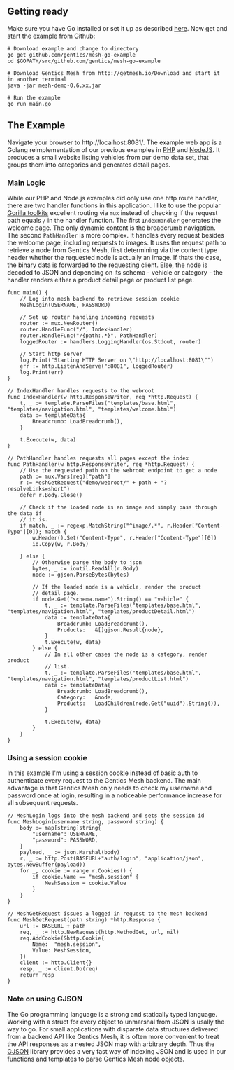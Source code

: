 ## Getting ready

Make sure you have Go installed or set it up as described [here](https://golang.org/doc/install). Now get and start the example from Github:
```
# Download example and change to directory
go get github.com/gentics/mesh-go-example
cd $GOPATH/src/github.com/gentics/mesh-go-example

# Download Gentics Mesh from http://getmesh.io/Download and start it in another terminal
java -jar mesh-demo-0.6.xx.jar

# Run the example
go run main.go
```

## The Example
Navigate your browser to http://localhost:8081/. The example web app is a Golang reimplementation of our previous examples in [PHP](http://getmesh.io/Blog/Building+an+API-first+Web+App+with+Gentics+Mesh+and+the+PHP+Microframework+Silex) and [NodeJS](http://getmesh.io/Blog/Getting+started+with+Express+and+the+API-first+CMS+Gentics+Mesh). It produces a small website listing vehicles from our demo data set, that groups them into categories and generates detail pages.

### Main Logic
While our PHP and Node.js examples did only use one http route handler, there are two handler functions in this application. I like to use the popular [Gorilla toolkits](http://www.gorillatoolkit.org/) excellent routing via `mux` instead of checking if the request path equals `/` in the handler function. The first `IndexHandler` generates the welcome page. The only dynamic content is the breadcrumb navigation. The second `PathHandler` is more complex. It handles every request besides the welcome page, including requests to images. It uses the request path to retrieve a node from Gentics Mesh, first determining via the content type header whether the requested node is actually an image. If thats the case, the binary data is forwarded to the requesting client. Else, the node is decoded to JSON and depending on its schema - vehicle or category - the handler renders either a product detail page or product list page. 

```
func main() {
	// Log into mesh backend to retrieve session cookie
	MeshLogin(USERNAME, PASSWORD)

	// Set up router handling incoming requests
	router := mux.NewRouter()
	router.HandleFunc("/", IndexHandler)
	router.HandleFunc("/{path:.*}", PathHandler)
	loggedRouter := handlers.LoggingHandler(os.Stdout, router)

	// Start http server
	log.Print("Starting HTTP Server on \"http://localhost:8081\"")
	err := http.ListenAndServe(":8081", loggedRouter)
	log.Print(err)
}

// IndexHandler handles requests to the webroot
func IndexHandler(w http.ResponseWriter, req *http.Request) {
	t, _ := template.ParseFiles("templates/base.html", "templates/navigation.html", "templates/welcome.html")
	data := templateData{
		Breadcrumb: LoadBreadcrumb(),
	}

	t.Execute(w, data)
}

// PathHandler handles requests all pages except the index
func PathHandler(w http.ResponseWriter, req *http.Request) {
	// Use the requested path on the webroot endpoint to get a node
	path := mux.Vars(req)["path"]
	r := MeshGetRequest("demo/webroot/" + path + "?resolveLinks=short")
	defer r.Body.Close()

	// Check if the loaded node is an image and simply pass through the data if
	// it is.
	if match, _ := regexp.MatchString("^image/.*", r.Header["Content-Type"][0]); match {
		w.Header().Set("Content-Type", r.Header["Content-Type"][0])
		io.Copy(w, r.Body)

	} else {
		// Otherwise parse the body to json
		bytes, _ := ioutil.ReadAll(r.Body)
		node := gjson.ParseBytes(bytes)

		// If the loaded node is a vehicle, render the product
		// detail page.
		if node.Get("schema.name").String() == "vehicle" {
			t, _ := template.ParseFiles("templates/base.html", "templates/navigation.html", "templates/productDetail.html")
			data := templateData{
				Breadcrumb: LoadBreadcrumb(),
				Products:   &[]gjson.Result{node},
			}
			t.Execute(w, data)
		} else {
			// In all other cases the node is a category, render product
			// list.
			t, _ := template.ParseFiles("templates/base.html", "templates/navigation.html", "templates/productList.html")
			data := templateData{
				Breadcrumb: LoadBreadcrumb(),
				Category:   &node,
				Products:   LoadChildren(node.Get("uuid").String()),
			}

			t.Execute(w, data)
		}
	}
}
```

### Using a session cookie
In this example I'm using a session cookie instead of basic auth to authenticate every request to the Gentics Mesh backend. The main advantage is that Gentics Mesh only needs to check my username and password once at login, resulting in a noticeable performance increase for all subsequent requests. 
```
// MeshLogin logs into the mesh backend and sets the session id
func MeshLogin(username string, password string) {
	body := map[string]string{
		"username": USERNAME,
		"password": PASSWORD,
	}
	payload, _ := json.Marshal(body)
	r, _ := http.Post(BASEURL+"auth/login", "application/json", bytes.NewBuffer(payload))
	for _, cookie := range r.Cookies() {
		if cookie.Name == "mesh.session" {
			MeshSession = cookie.Value
		}
	}
}

// MeshGetRequest issues a logged in request to the mesh backend
func MeshGetRequest(path string) *http.Response {
	url := BASEURL + path
	req, _ := http.NewRequest(http.MethodGet, url, nil)
	req.AddCookie(&http.Cookie{
		Name:  "mesh.session",
		Value: MeshSession,
	})
	client := http.Client{}
	resp, _ := client.Do(req)
	return resp
}
```

### Note on using GJSON
The Go programming language is a strong and statically typed language. Working with a struct for every object to unmarshal from JSON is usally the way to go. For small applications with disparate data structures delivered from a backend API like Gentics Mesh, it is often more convenient to treat the API responses as a nested JSON map with arbitrary depth. Thus the [GJSON](https://github.com/tidwall/gjson) library provides a very fast way of indexing JSON and is used in our functions and templates to parse Gentics Mesh node objects. 
